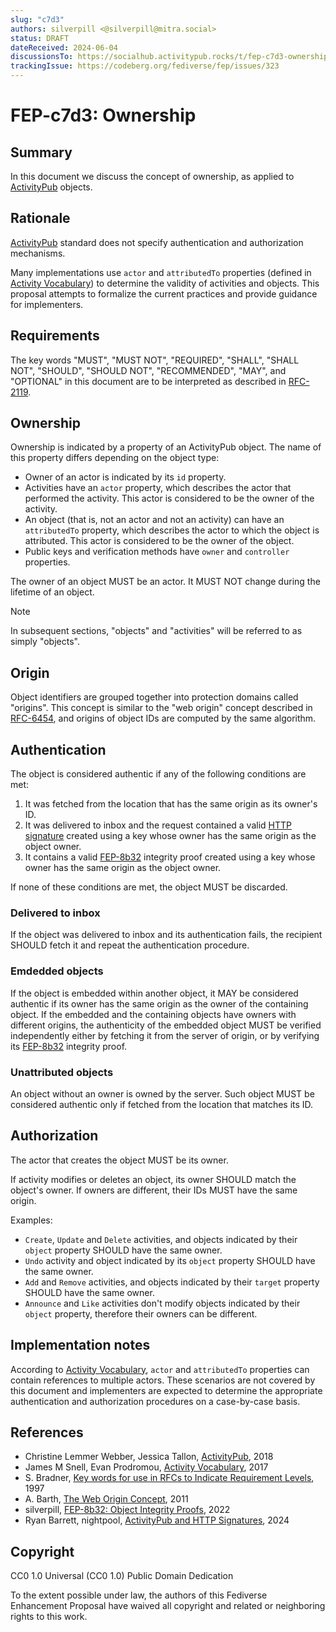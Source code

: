 ```yaml
---
slug: "c7d3"
authors: silverpill <@silverpill@mitra.social>
status: DRAFT
dateReceived: 2024-06-04
discussionsTo: https://socialhub.activitypub.rocks/t/fep-c7d3-ownership/4292
trackingIssue: https://codeberg.org/fediverse/fep/issues/323
---
```

# FEP-c7d3: Ownership

## Summary

In this document we discuss the concept of ownership, as applied to [ActivityPub] objects.

## Rationale

[ActivityPub] standard does not specify authentication and authorization mechanisms.

Many implementations use `actor` and `attributedTo` properties (defined in [Activity Vocabulary][ActivityVocabulary]) to determine the validity of activities and objects. This proposal attempts to formalize the current practices and provide guidance for implementers.

## Requirements

The key words "MUST", "MUST NOT", "REQUIRED", "SHALL", "SHALL NOT", "SHOULD", "SHOULD NOT", "RECOMMENDED", "MAY", and "OPTIONAL" in this document are to be interpreted as described in [RFC-2119].

## Ownership

Ownership is indicated by a property of an ActivityPub object. The name of this property differs depending on the object type:

- Owner of an actor is indicated by its `id` property.
- Activities have an `actor` property, which describes the actor that performed the activity. This actor is considered to be the owner of the activity.
- An object (that is, not an actor and not an activity) can have an `attributedTo` property, which describes the actor to which the object is attributed. This actor is considered to be the owner of the object.
- Public keys and verification methods have `owner` and `controller` properties.

The owner of an object MUST be an actor. It MUST NOT change during the lifetime of an object.

>[!NOTE]
> In subsequent sections, "objects" and "activities" will be referred to as simply "objects".

## Origin

Object identifiers are grouped together into protection domains called "origins". This concept is similar to the "web origin" concept described in [RFC-6454], and origins of object IDs are computed by the same algorithm.

## Authentication

The object is considered authentic if any of the following conditions are met:

1. It was fetched from the location that has the same origin as its owner's ID.
2. It was delivered to inbox and the request contained a valid [HTTP signature][HttpSig] created using a key whose owner has the same origin as the object owner.
3. It contains a valid [FEP-8b32] integrity proof created using a key whose owner has the same origin as the object owner.

If none of these conditions are met, the object MUST be discarded.

### Delivered to inbox

If the object was delivered to inbox and its authentication fails, the recipient SHOULD fetch it and repeat the authentication procedure.

### Emdedded objects

If the object is embedded within another object, it MAY be considered authentic if its owner has the same origin as the owner of the containing object. If the embedded and the containing objects have owners with different origins, the authenticity of the embedded object MUST be verified independently either by fetching it from the server of origin, or by verifying its [FEP-8b32] integrity proof.

### Unattributed objects

An object without an owner is owned by the server. Such object MUST be considered authentic only if fetched from the location that matches its ID.

## Authorization

The actor that creates the object MUST be its owner.

If activity modifies or deletes an object, its owner SHOULD match the object's owner. If owners are different, their IDs MUST have the same origin.

Examples:

- `Create`, `Update` and `Delete` activities, and objects indicated by their `object` property SHOULD have the same owner.
- `Undo` activity and object indicated by its `object` property SHOULD have the same owner.
- `Add` and `Remove` activities, and objects indicated by their `target` property SHOULD have the same owner.
- `Announce` and `Like` activities don't modify objects indicated by their `object` property, therefore their owners can be different.

## Implementation notes

According to [Activity Vocabulary][ActivityVocabulary], `actor` and `attributedTo` properties can contain references to multiple actors. These scenarios are not covered by this document and implementers are expected to determine the appropriate authentication and authorization procedures on a case-by-case basis.

## References

- Christine Lemmer Webber, Jessica Tallon, [ActivityPub][ActivityPub], 2018
- James M Snell, Evan Prodromou, [Activity Vocabulary][ActivityVocabulary], 2017
- S. Bradner, [Key words for use in RFCs to Indicate Requirement Levels][RFC-2119], 1997
- A. Barth, [The Web Origin Concept][RFC-6454], 2011
- silverpill, [FEP-8b32: Object Integrity Proofs][FEP-8b32], 2022
- Ryan Barrett, nightpool, [ActivityPub and HTTP Signatures][HttpSig], 2024

[ActivityPub]: https://www.w3.org/TR/activitypub/
[ActivityVocabulary]: https://www.w3.org/TR/activitystreams-vocabulary/
[RFC-2119]: https://tools.ietf.org/html/rfc2119.html
[RFC-6454]: https://www.rfc-editor.org/rfc/rfc6454.html
[FEP-8b32]: https://codeberg.org/fediverse/fep/src/branch/main/fep/8b32/fep-8b32.md
[HttpSig]: https://swicg.github.io/activitypub-http-signature/

## Copyright

CC0 1.0 Universal (CC0 1.0) Public Domain Dedication

To the extent possible under law, the authors of this Fediverse Enhancement Proposal have waived all copyright and related or neighboring rights to this work.
